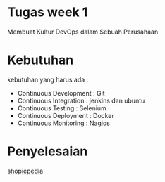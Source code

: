 # Tugas week 1 

Membuat Kultur DevOps dalam Sebuah Perusahaan

# Kebutuhan
kebutuhan yang harus ada :
- Continuous Development : Git
- Continuous Integration : jenkins dan ubuntu
- Continuous Testing : Selenium
- Continuous Deployment : Docker
- Continuous Monitoring : Nagios

# Penyelesaian
[shopiepedia](shopiepedia.md)



